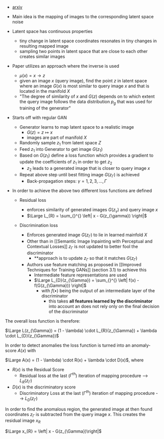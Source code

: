 - [arxiv](https://arxiv.org/abs/1703.05921)
- Main idea is the mapping of images to the corresponding latent space noise
- Latent space has continuous properties
	- tiny change in latent space coordinates resonates in tiny changes in resulting mapped image
	- sampling two points in latent space that are close to each other creates similar images

- Paper utilizes an approach where the inverse is used
	- $\mu(x) = x \longrightarrow z$
	- given an image $x$ (query image), find the point $z$ in latent space where an image $G(x)$ is most similar to query image $x$ and that is located in the manifold $X$
	- "The degree of similarity of $x$ and $G(z)$ depends on to which extent the query image follows the data distribution $p_{g}$ that was used for training of the generator"

- Starts off with regular GAN
	- Generator learns to map latent space to a realistic image
		- $G(z) = z \longmapsto x$
		- images are part of manifold $X$
	- Randomly sample $z_{1}$ from latent space $Z$
	- Feed $z_{1}$ into Generator to get image $G(z_{1})$ 
	- Based on $G(z_{1})$ define a loss function which provides a gradient to update the coefficients of $z_{1}$ in order to get $z_{2}$
		- $z_{2}$ leads to a generated image that is closer to query image $x$
	- Repeat above step until best fitting image $G(z_{\Gamma})$ is achieved
		- Back-propagation steps: $\gamma = 1,2,3,...,\Gamma$

- In order to achieve the above two different loss functions are defined
	- Residual loss
		- enforces similarity of generated images $G(z_{\gamma})$ and query image $x$
		- $\Large L_{R} = \sum_{}^{} \left| x - G(z_{\gamma}) \right|$
		
	- Discrimination loss
		- Enforces generated image $G(z_{\Gamma})$ to lie in learned mainfold $X$ 
		- Other than in [[Semantic Image Inpainting with Perceptual and Contextual Losses]] $z_{\Gamma}$ is not updated to better fool the discriminator
			- **approach is to update $z_{\Gamma}$ so that it matches $G(z_{\Gamma})$ 
		- Authors use feature matching as proposed in [[Improved Techniques for Training GANs]] (section 3.1) to achieve this
			- Intermediate feature representations are used
			- $\Large L_{D}(z_{\Gamma}) = \sum_{}^{} \left| f(x) - f(G(z_{\Gamma})) \right|$
				- with $f(\bullet)$ being the output of an intermediate layer of the discriminator
					- this takes **all features learned by the discriminator** into account an does not rely only on the final decision of the discriminator

The overall loss function is therefore:

$\Large L(z_{\Gamma}) = (1 - \lambda) \cdot L_{R}(z_{\Gamma}) + \lambda \cdot L_{D}(z_{\Gamma})$

In order to detect anomalies the loss function is turned into an anomaly-score $A(x)$ with

$\Large A(x) = (1 - \lambda) \cdot R(x) + \lambda \cdot D(x)$, where

- $R(x)$ is the Residual Score
	- Residual loss at the last ($\Gamma^{th}$) iteration of mapping procedure --> $L_{R}(z_{\Gamma})$
- $D(x)$ is the discriminatory score
	- Discriminatory Loss at the last ($\Gamma^{th}$) iteration of mapping procedure --> $L_{D}(z_{\Gamma})$

In order to find the anomalous region, the generated image at then found coordinates $z_{\Gamma}$ is subtracted from the query image $x$. This creates the residual image $x_{R}$

$\Large x_{R} = \left| x - G(z_{\Gamma})\right|$
